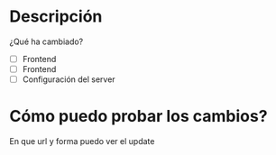 # Descripción
¿Qué ha cambiado?
 
- [ ] Frontend
- [ ] Frontend
- [ ] Configuración del server

# Cómo puedo probar los cambios?

En que url y forma puedo ver el update
